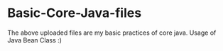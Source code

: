# Basic-Core-Java-files
The above uploaded files are my basic practices of core java.
Usage of Java Bean Class :)
